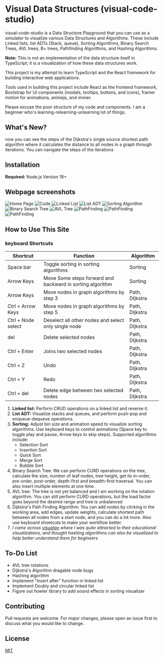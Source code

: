 # Visual Data Structures (visual-code-studio)

visual-code-studio is a Data Structure Playground that you can use as a simulator to visualize various Data Structures and Algorithms. These include Linked lists, list ADTs (Stack, queue), Sorting Algorithms, Binary Search Trees, AVL trees, B+ trees, Pathfinding Algorithms, and Hashing Algorithms.

**Note:** This is not an implementation of the data structure itself in TypeScript; it is a visualization of how these data structures work.

This project is my attempt to learn TypeScript and the React framework for building interactive web applications.

Tools used in building this project include React as the frontend framework, Bootstrap for UI components (modals, tooltips, buttons, and icons), framer motion for animations, animejs, and immer.

Please excuse the poor structure of my code and components. I am a beginner who's learning-relearning-unlearning lot of things.

## What's New?

now you can see the steps of the Dijkstra's single source shortest path algorithm where it calculates the distance to all nodes in a graph through iterations. You can navigate the steps of the iterations

## Installation

**Required:** Node.js Version 18+

## Webpage screenshots

![Home Page](src/assets/ss/home.png)
![Code](src/assets/ss/code.png)
![Linked List](src/assets/ss/ll.png)
![List ADT](src/assets/ss/l-adt.png)
![Sorting Algorithm](src/assets/ss/sort.png)
![Binary Search Tree](src/assets/ss/bst.png)
![AVL Tree](src/assets/ss/avl.png)
![PathFinding](src/assets/ss/path-1.png)
![PathFinding](src/assets/ss/path-2.png)
![PathFinding](src/assets/ss/path-3.png)

## How to Use This Site

### keyboard Shortcuts

| Shortcut           | Function                                                  | Algorithm      |
| ------------------ | --------------------------------------------------------- | -------------- |
| Space bar          | Toggle sorting in sorting algorithms                      | Sorting        |
| Arrow Keys         | Move Some steps forward and backward in sorting algorithm | Sorting        |
| Arrow Keys         | Move nodes in graph algorithms by step 3                  | Path, DIjkstra |
| Ctrl + Arrow Keys  | Move nodes in graph algorithms by step 5                  | Path, DIjkstra |
| Ctrl + Node select | Deselect all other nodes and select only single node      | Path, DIjkstra |
| del                | Delete selected nodes                                     | Path, DIjkstra |
| Ctrl + Enter       | Joins two selected nodes                                  | Path, DIjkstra |
| Ctrl + Z           | Undo                                                      | Path, DIjkstra |
| Ctrl + Y           | Redo                                                      | Path, DIjkstra |
| Ctrl + del         | Delete edge between two selected nodes                    | Path, DIjkstra |

1. **Linked list:** Perform CRUD operations on a linked list and reverse it.
2. **List ADT:** Visualize stacks and queues, and perform push-pop and enqueue-dequeue operations.
3. **Sorting:** Adjust bin size and animation speed to visualize sorting algorithms. Use keyboard keys to control animations (Space key to toggle play and pause, Arrow keys to skip steps). Supported algorithms include:
   - Selection Sort
   - Insertion Sort
   - Quick Sort
   - Merge Sort
   - Bubble Sort
4. Binary Search Tree: We can perform CURD operations on the tree, calculate the size, number of leaf nodes, tree height, get its in-order, pre-order, post-order, depth-first and breadth-first traversal. You can also insert multiple elements at one time.
5. AVL tree: The tree is not yet balanced and I am working on the rotation algorithm. You can still perform CURD operations, but the load factor goes beyond the desired range and tree is unbalanced
6. Dijkstra's Path Finding Algorithm: You can add nodes by clicking in the working area, add edges, update weights, calculate shortest path between all nodes from a start node, and you can do a lot more. Also use keyboard shoetcuts to make your workflow better.
7. _I came across [visualgo](https://visualgo.net/en) where I was quite attracted to their educational visualizations, and thought hashing algorithms can also be visualized to help better understand them for begineers_

## To-Do List

- AVL tree rotations
- Dijkstra's Algorithm dragable node bugs
- Hashing algorithm
- Implement "Insert after" function in linked list
- Implement Doubly and circular linked list
- Figure out howler library to add sound effects in sorting visualizer

## Contributing

Pull requests are welcome. For major changes, please open an issue first to discuss what you would like to change.

## License

[MIT](https://choosealicense.com/licenses/mit/)
